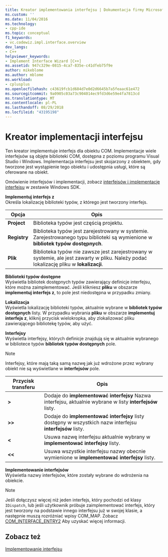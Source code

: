 ```yaml
---
title: Kreator implementowania interfejsu | Dokumentacja firmy Microsoft
ms.custom: ''
ms.date: 11/04/2016
ms.technology:
- cpp-ide
ms.topic: conceptual
f1_keywords:
- vc.codewiz.impl.interface.overview
dev_langs:
- C++
helpviewer_keywords:
- Implement Interface Wizard [C++]
ms.assetid: 947c329e-0815-4ca7-835e-c41dfeb75f9e
author: mikeblome
ms.author: mblome
ms.workload:
- cplusplus
ms.openlocfilehash: c43619fcb1d684d7e0d2d6645b7a5feaac61e472
ms.sourcegitcommit: 9a0905c03a73c904014ec9fd3d6e59e4fa7813cd
ms.translationtype: MT
ms.contentlocale: pl-PL
ms.lasthandoff: 08/29/2018
ms.locfileid: "43195198"
---
```

# <a name="implement-interface-wizard"></a>Kreator implementacji interfejsu
Ten kreator implementuje interfejs dla obiektu COM. Implementacje wiele interfejsów są objęte biblioteki COM, dostępna z poziomu programu Visual Studio i Windows. Implementacja interfejsu jest skojarzony z obiektem, gdy tworzone jest wystąpienie tego obiektu i udostępnia usługi, które są oferowane na obiekt.  
  
 Omówienie interfejsów i implementacji, zobacz [interfejsów i implementacje interfejsu](/windows/desktop/com/interfaces-and-interface-implementations) w zestawie Windows SDK.  
  
 **Implementuj interfejs z**  
 Określa lokalizację biblioteki typów, z którego jest tworzony interfejs.  
  
|Opcja|Opis|  
|------------|-----------------|  
|**Project**|Biblioteka typów jest częścią projektu.|  
|**Registry**|Biblioteka typów jest zarejestrowany w systemie. Zarejestrowanego typu biblioteki są wymienione w **bibliotek typów dostępnych**.|  
|**Plik**|Biblioteka typów nie zawsze jest zarejestrowany w systemie, ale jest zawarty w pliku. Należy podać lokalizację pliku w **lokalizacji**.|  
  
 **Biblioteki typów dostępne**  
 Wyświetla bibliotek dostępnych typów zawierający definicje interfejsu, które można zaimplementować. Jeśli klikniesz **pliku** w obszarze **implementuj interfejs z**, to pole jest niedostępna w przypadku zmiany.  
  
 **Lokalizacja**  
 Wyświetla lokalizację biblioteki typów, aktualnie wybrane w **bibliotek typów dostępnych** listy. W przypadku wybrania **pliku** w obszarze **implementuj interfejs z**, kliknij przycisk wielokropka, aby zlokalizować pliku zawierającego bibliotekę typów, aby użyć.  
  
 **Interfejsy**  
 Wyświetla interfejsy, których definicje znajdują się w aktualnie wybranego w bibliotece typów **bibliotek typów dostępnych** pole.  
  
> [!NOTE]
>  Interfejsy, które mają taką samą nazwę jak już wdrożone przez wybrany obiekt nie są wyświetlane w **interfejsów** pole.  
  
|Przycisk transferu|Opis|  
|---------------------|-----------------|  
|**>**|Dodaje do **implementować interfejsy** Nazwa interfejsu, aktualnie wybrane w listy **interfejsów** listy.|  
|**>>**|Dodaje do **implementować interfejsy** listy dostępny w wszystkich nazw interfejsu **interfejsów** listy.|  
|**<**|Usuwa nazwę interfejsu aktualnie wybrany w **implementować interfejsy** listy.|  
|**<\<**|Usuwa wszystkie interfejsu nazwy obecnie wymienione w **implementować interfejsy** listy.|  
  
 **Implementowanie interfejsów**  
 Wyświetla nazwy interfejsów, które zostały wybrane do wdrożenia na obiekcie.  
  
> [!NOTE]
>  Jeśli dołączysz więcej niż jeden interfejs, który pochodzi od klasy `IDispatch`, lub jeśli użytkownik próbuje zaimplementować interfejs, który jest tworzony na podstawie innego interfejsu już w swojej klasie, a następnie muszą rozróżniać wpisy COM_MAP. Zobacz [COM_INTERFACE_ENTRY2](../atl/reference/com-interface-entry-macros.md#com_interface_entry2) Aby uzyskać więcej informacji.  
  
## <a name="see-also"></a>Zobacz też  
 [Implementowanie interfejsu](../ide/implementing-an-interface-visual-cpp.md)